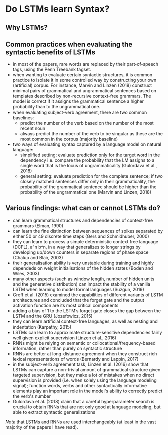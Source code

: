 # Do LSTMs learn Syntax?

## Why LSTMs?



## Common practices when evaluating the syntactic benefits of LSTMs

- in most of the papers, rare words are replaced by their part-of-speech tags, using the Penn Treebank tagset.
- when wanting to evaluate certain syntactic structures, it is common practice to isolate it in some controlled way by constructing your own (artificial) corpus. For instance, Marvin and Linzen (2018) construct minimal pairs of grammatical and ungrammatical sentences based on templates described by non-recursive context-free grammars. The model is correct if it assigns the grammatical sentence a higher probability than to the ungrammatical one.
- when evaluating subject-verb agreement, there are two common baselines: 
	* predict the number of the verb based on the number of the most recent noun
	* always predict the number of the verb to be singular as these are the most common in the corpus (majority baseline)
- two ways of evaluating syntax captured by a language model on natural language:
	* simplified setting: evaluate prediction only for the target word in the dependency i.e. compare the probability that the LM assigns to a single word that is the locus of ungrammaticality (Gulordava et al., 2018)
	* general setting: evaluate prediction for the complete sentence; if two closely matched sentences differ only in their grammaticality, the probability of the grammatical sentence should be higher than the probability of the ungrammatical one (Marvin and Linzen, 2018)

## Various findings: what can or cannot LSTMs do?

- can learn grammatical structures and dependencies of context-free grammars (Elman, 1990)
- can learn the fine distinction between sequences of spikes separated by either 50 or 49 discrete time steps (Gers and Schmidhuber, 2000)
- they can learn to process a simple deterministic context free language (DCFL), a^n b^n, in a way that generalizes to longer strings by developing up/down counters in separate regions of phase space (Chalup and Blair, 2003)
- their generalisation ability is very unstable during training and highly dependeds on weight initialisations of the hidden states (Boden and Wiles, 2003)
- many other aspects (such as window length, number of hidden units and the generative distribution) can impact the stability of a vanilla LSTM when learning to model formal languages (Suzgun, 2019)
- Greff et al. (2015) examined the capabilities of different variants of LSTM architectures and concluded that the forget gate and the output activation function are its most critical components
- adding a bias of 1 to the LSTM’s forget gate closes the gap between the LSTM and the GRU (Jozefowicz, 2015)
- they can learn artificial context-free languages, as well as nesting and indentation (Karpathy, 2015)
- LSTMs can learn to approximate structure-sensitive dependencies fairly well given explicit supervision (Linzen et al., 2016)
- RNNs might be relying on semantic or collocational/frequency-based information, rather than purely on syntactic structure
- RNNs are better at long-distance agreement when they construct rich lexical representations of words (Bernardy and Lappin, 2017)
- in the subject-verb agreement task, Linzen et al. (2016) show that LSTMs can capture a non-trivial amount of grammatical structure given targeted supervision, but they make a lot of mistakes when no direct supervision is provided (i.e. when solely using the language modeling signal); function words, verbs and other syntactically informative elements play an important role in the model's ability to correctly predict the verb's number
- Gulordava et al. (2018) claim that a careful hyperparameter search is crucial to obtain RNNs that are not only good at language modeling, but able to extract syntactic generalizations

*Note* that LSTMs and RNNs are used interchangeably (at least in the vast majority of the papers I have read). 
